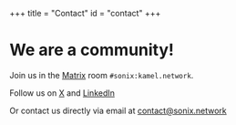 +++
title = "Contact"
id = "contact"
+++

# We are a community!

Join us in the [Matrix](https://matrix.to/#/#sonix:kamel.network) room `#sonix:kamel.network`.

Follow us on [X](https://x.com/sonix_network) and [LinkedIn](https://www.linkedin.com/company/sonix-network)

Or contact us directly via email at [contact@sonix.network](mailto:contact@sonix.network)
